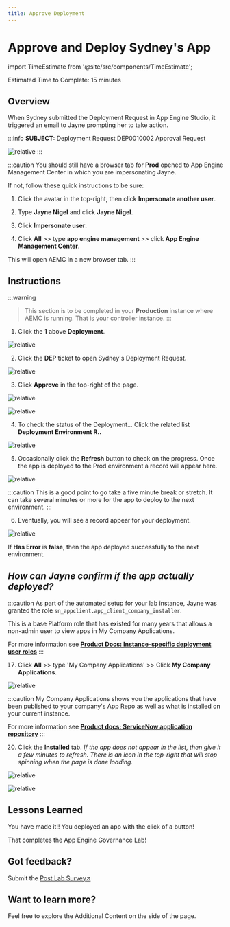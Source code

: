 ```yaml
---
title: Approve Deployment
---
```


# Approve and Deploy Sydney's App

import TimeEstimate from '@site/src/components/TimeEstimate';

<TimeEstimate>Estimated Time to Complete: 15 minutes</TimeEstimate>

## Overview

When Sydney submitted the Deployment Request in App Engine Studio, it triggered an email to Jayne prompting her to take action.

:::info
**SUBJECT:** Deployment Request DEP0010002 Approval Request

![relative](../assets/images/2023-07-11-22-07-39.png)
:::

:::caution
You should still have a browser tab for **Prod** opened to App Engine Management Center in which you are impersonating Jayne. 
 
If not, follow these quick instructions to be sure:
 
1. Click the avatar in the top-right, then click **Impersonate another user**.
 
2. Type **Jayne Nigel** and click **Jayne Nigel**.
 
3. Click **Impersonate user**.
 
4. Click **All** >> type **app engine management** >> click **App Engine Management Center**.
 
This will open AEMC in a new browser tab.
:::

## Instructions

:::warning
>This section is to be completed in your **Production** instance where AEMC is running. That is your controller instance. 
:::

1. Click the **1** above **Deployment**.

![relative](../assets/images/2023-07-11-22-12-55.png)

2. Click the **DEP** ticket to open Sydney's Deployment Request. 

![relative](../assets/images/2023-07-11-22-15-03.png)

3. Click **Approve** in the top-right of the page. 

![relative](../assets/images/2023-07-11-16-56-47.png)

![relative](../assets/images/2023-07-11-17-01-13.png)

4. To check the status of the Deployment... Click the related list **Deployment Environment R..**

![relative](../assets/images/2023-07-11-22-17-50.png)

5. Occasionally click the **Refresh** button to check on the progress. Once the app is deployed to the Prod environment a record will appear here. 

![relative](../assets/images/2023-07-11-22-18-45.png)

:::caution
This is a good point to go take a five minute break or stretch. It can take several minutes or more for the app to deploy to the next environment.
:::

6. Eventually, you will see a record appear for your deployment. 

![relative](../assets/images/2023-07-11-22-20-02.png)

If **Has Error** is **false**, then the app deployed successfully to the next environment. 

## ***How can Jayne confirm if the app actually deployed?***

:::caution
As part of the automated setup for your lab instance, Jayne was granted the role ```sn_appclient.app_client_company_installer```.
 
This is a base Platform role that has existed for many years that allows a non-admin user to view apps in My Company Applications.
 
For more information see **[Product Docs: Instance-specific deployment user roles](https://docs.servicenow.com/csh?topicname=delegated_deployment_user_roles.html&version=latest)**
:::

17. Click **All** >> type 'My Company Applications' >> Click **My Company Applications**.

![relative](../assets/images/2023-07-11-22-22-05.png)

:::caution
My Company Applications shows you the applications that have been published to your company's App Repo as well as what is installed on your current instance. 
 
For more information see **[Product docs: ServiceNow application repository](https://docs.servicenow.com/csh?topicname=app-repo.html&version=latest)**
:::

20. Click the **Installed** tab.
*If the app does not appear in the list, then give it a few minutes to refresh.  There is an icon in the top-right that will stop spinning when the page is done loading.*

![relative](../assets/images/2023-07-11-22-23-47.png)

![relative](../assets/images/2023-07-12-08-29-21.png)

## Lessons Learned

You have made it!! You deployed an app with the click of a button!

That completes the App Engine Governance Lab!

## Got feedback?

Submit the [Post Lab Survey↗](https://crewteam.service-now.com/esc?id=workshop_survey&type_id=ff8cc99e877d21106af8ec6e0ebb3546)

## Want to learn more? 

Feel free to explore the Additional Content on the side of the page. 
